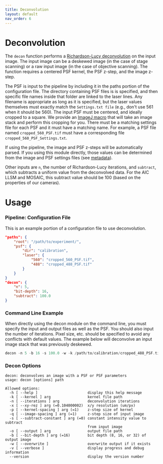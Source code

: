 ```yaml
---
title: Deconvolution
layout: default
nav_order: 6
---
```


# Deconvolution

The `decon` function performs a [Richardson-Lucy deconvolution](https://en.wikipedia.org/wiki/Richardson%E2%80%93Lucy_deconvolution) on the input image. The input image can be a deskewed image (in the case of stage scanning) or a raw input image (in the case of objective scanning). The function requires a centered PSF kernel, the PSF z-step, and the image z-step.

The PSF is input to the pipeline by including it in the paths portion of the configuration file. The directory containing PSF files is is specified, and then specific file names inside that folder are linked to the laser lines. Any filename is appropriate as long as it is specified, but the laser values themselves must exactly match the `Settings.txt file` (e.g., don't use 561 when it should be 560). The input PSF must be centered, and ideally cropped to a square. We provide an [ImageJ macro](https://github.com/aicjanelia/LLSM/blob/master/src/imagej/center-psf.ijm) that will take an image stack and perform this cropping for you. There must be a matching settings file for each PSF and it must have a matching name. For example, a PSF file named `cropped_560_PSF.tif` must have a corresponding file  `cropped_560_PSF_Settings.txt`.

If using the pipeline, the image and PSF z-steps will be automatically parsed. If you using this module directly, those values can be determined from the image and PSF settings files (see [metadata](https://aicjanelia.github.io/LLSM/pipeline/bdv_save.html#metadata)).

 Other inputs are `n`, the number of Richardson-Lucy iterations, and `subtract`, which subtracts a uniform value from the deconvolved data. For the AIC LLSM and MOSAIC, this subtract value should be 100 (based on the properties of our cameras).

# Usage

### Pipeline: Configuration File
This is an example portion of a configuration file to use deconvolution.

```json
"paths": {
    "root": "/path/to/experiment/",
    "psf": {
        "dir": "calibration",
        "laser": {
            "560": "cropped_560_PSF.tif",
            "488": "cropped_488_PSF.tif"
        }
    }
}
"decon": {
    "n": 5,
    "bit-depth": 16,
    "subtract": 100.0
}
```

### Command Line Example
When directly using the decon module on the command line, you must specify the input and output files as well as the PSF. You should also input the number of iterations. Pixel size, etc. should be specified to avoid any conflicts with default values. The example below will deconvolve an input image stack that was previously deskewed.
```c
decon -n 5 -b 16 -s 100.0 -w -k /path/to/calibration/cropped_488_PSF.tif -p 0.1 -q 0.21462536238843902 -o /path/to/experiment/decon/scan_Cam1_ch0_tile0_t0000_decon.tif /path/to/experiment/deskew/scan_Cam1_ch0_tile0_t0000_deskew.tif
```

### Decon Options

```text
decon: deconvolves an image with a PSF or PSF parameters
usage: decon [options] path

Allowed options:
  -h [ --help ]                       display this help message
  -k [ --kernel ] arg                 kernel file path
  -n [ --iterations ] arg             deconvolution iterations
  -x [ --xy-rez ] arg (=0.104000002)  x/y resolution (um/px)
  -p [ --kernel-spacing ] arg (=1)    z-step size of kernel
  -q [ --image-spacing ] arg (=1)     z-step size of input image
  -s [ --subtract-constant ] arg (=0) constant intensity value to subtract 
                                      from input image
  -o [ --output ] arg                 output file path
  -b [ --bit-depth ] arg (=16)        bit depth (8, 16, or 32) of output image
  -w [ --overwrite ]                  overwrite output if it exists
  -v [ --verbose ]                    display progress and debug information
  --version                           display the version number
```
